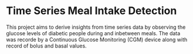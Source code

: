 # Time Series Meal Intake Detection

This project aims to derive insights from time series data by observing the glucose levels of diabetic people during and inbetween meals. The data was recorde by a Continuous Glucose Monitoring (CGM) device along with record of bolus and basal values. 
